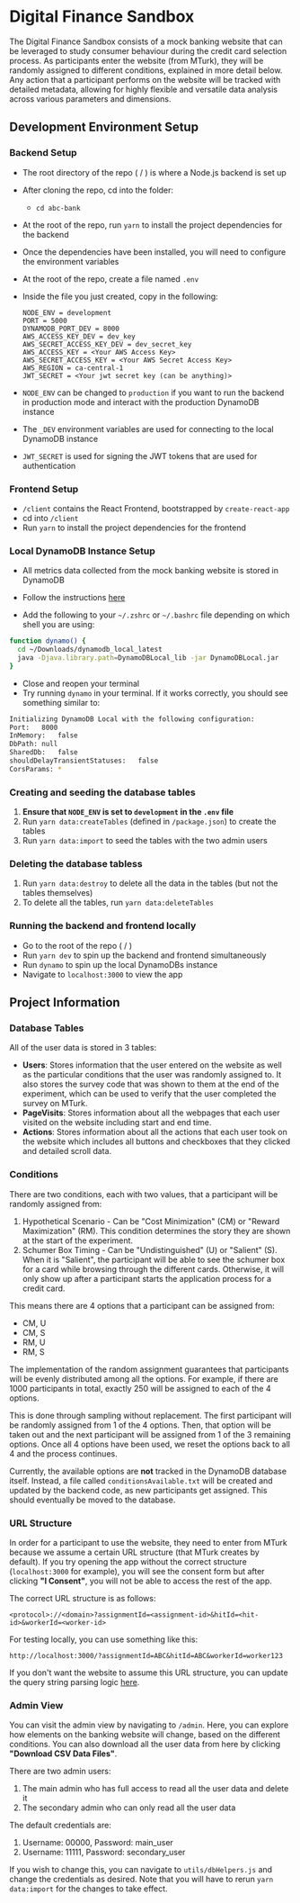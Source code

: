 # Digital Finance Sandbox

The Digital Finance Sandbox consists of a mock banking website that can be leveraged to study consumer behaviour during the credit card selection process. As participants enter the website (from MTurk), they will be randomly assigned to different conditions, explained in more detail below. Any action that a participant performs on the website will be tracked with detailed metadata, allowing for highly flexible and versatile data analysis across various parameters and dimensions.

## Development Environment Setup

### Backend Setup

- The root directory of the repo ( / ) is where a Node.js backend is set up
- After cloning the repo, cd into the folder:
  - `cd abc-bank`
- At the root of the repo, run `yarn` to install the project dependencies for the backend
- Once the dependencies have been installed, you will need to configure the environment variables
- At the root of the repo, create a file named `.env`
- Inside the file you just created, copy in the following:

  ```
  NODE_ENV = development
  PORT = 5000
  DYNAMODB_PORT_DEV = 8000
  AWS_ACCESS_KEY_DEV = dev_key
  AWS_SECRET_ACCESS_KEY_DEV = dev_secret_key
  AWS_ACCESS_KEY = <Your AWS Access Key>
  AWS_SECRET_ACCESS_KEY = <Your AWS Secret Access Key>
  AWS_REGION = ca-central-1
  JWT_SECRET = <Your jwt secret key (can be anything)>
  ```

- `NODE_ENV` can be changed to `production` if you want to run the backend in production mode and interact with the production DynamoDB instance
- The `_DEV` environment variables are used for connecting to the local DynamoDB instance
- `JWT_SECRET` is used for signing the JWT tokens that are used for authentication

### Frontend Setup

- `/client` contains the React Frontend, bootstrapped by `create-react-app`
- cd into `/client`
- Run `yarn` to install the project dependencies for the frontend

### Local DynamoDB Instance Setup

- All metrics data collected from the mock banking website is stored in DynamoDB

- Follow the instructions [here](https://docs.aws.amazon.com/amazondynamodb/latest/developerguide/DynamoDBLocal.DownloadingAndRunning.html#DynamoDBLocal.DownloadingAndRunning.title)

- Add the following to your `~/.zshrc` or `~/.bashrc` file depending on which shell you are using:

```bash
function dynamo() {
  cd ~/Downloads/dynamodb_local_latest
  java -Djava.library.path=DynamoDBLocal_lib -jar DynamoDBLocal.jar
}
```

- Close and reopen your terminal
- Try running `dynamo` in your terminal. If it works correctly, you should see something similar to:

```bash
Initializing DynamoDB Local with the following configuration:
Port:	8000
InMemory:	false
DbPath:	null
SharedDb:	false
shouldDelayTransientStatuses:	false
CorsParams:	*
```

### Creating and seeding the database tables

1. **Ensure that `NODE_ENV` is set to `development` in the `.env` file**
2. Run `yarn data:createTables` (defined in `/package.json`) to create the tables
3. Run `yarn data:import` to seed the tables with the two admin users

### Deleting the database tabless

1. Run `yarn data:destroy` to delete all the data in the tables (but not the tables themselves)
2. To delete all the tables, run `yarn data:deleteTables`

### Running the backend and frontend locally

- Go to the root of the repo ( / )
- Run `yarn dev` to spin up the backend and frontend simultaneously
- Run `dynamo` to spin up the local DynamoDBs instance
- Navigate to `localhost:3000` to view the app

## Project Information

### Database Tables

All of the user data is stored in 3 tables:

- **Users**: Stores information that the user entered on the website as well as the particular conditions that the user was randomly assigned to. It also stores the survey code that was shown to them at the end of the experiment, which can be used to verify that the user completed the survey on MTurk.
- **PageVisits**: Stores information about all the webpages that each user visited on the website including start and end time.
- **Actions**: Stores information about all the actions that each user took on the website which includes all buttons and checkboxes that they clicked and detailed scroll data.

### Conditions

There are two conditions, each with two values, that a participant will be randomly assigned from:

1. Hypothetical Scenario - Can be "Cost Minimization" (CM) or "Reward Maximization" (RM). This condition determines the story they are shown at the start of the experiment.
2. Schumer Box Timing - Can be "Undistinguished" (U) or "Salient" (S). When it is "Salient", the participant will be able to see the schumer box for a card while browsing through the different cards. Otherwise, it will only show up after a participant starts the application process for a credit card.

This means there are 4 options that a participant can be assigned from:

- CM, U
- CM, S
- RM, U
- RM, S

The implementation of the random assignment guarantees that participants will be evenly distributed among all the options. For example, if there are 1000 participants in total, exactly 250 will be assigned to each of the 4 options.

This is done through sampling without replacement. The first participant will be randomly assigned from 1 of the 4 options. Then, that option will be taken out and the next participant will be assigned from 1 of the 3 remaining options. Once all 4 options have been used, we reset the options back to all 4 and the process continues.

Currently, the available options are **not** tracked in the DynamoDB database itself. Instead, a file called `conditionsAvailable.txt` will be created and updated by the backend code, as new participants get assigned. This should eventually be moved to the database.

### URL Structure

In order for a participant to use the website, they need to enter from MTurk because we assume a certain URL structure (that MTurk creates by default). If you try opening the app without the correct structure (`localhost:3000` for example), you will see the consent form but after clicking **"I Consent"**, you will not be able to access the rest of the app.

The correct URL structure is as follows:

`<protocol>://<domain>?assignmentId=<assignment-id>&hitId=<hit-id>&workerId=<worker-id>`

For testing locally, you can use something like this:

`http://localhost:3000/?assignmentId=ABC&hitId=ABC&workerId=worker123`

If you don't want the website to assume this URL structure, you can update the query string parsing logic [here](https://github.com/BEARSandbox/digital-finance-sandbox/blob/5c4e1f5d5c1bd4222425593edcb2ad6c59e64f37/client/src/root.jsx#L105).

### Admin View

You can visit the admin view by navigating to `/admin`. Here, you can explore how elements on the banking website will change, based on the different conditions. You can also download all the user data from here by clicking **"Download CSV Data Files"**.

There are two admin users:

1. The main admin who has full access to read all the user data and delete it
2. The secondary admin who can only read all the user data

The default credentials are:

1. Username: 00000, Password: main_user
2. Username: 11111, Password: secondary_user

If you wish to change this, you can navigate to `utils/dbHelpers.js` and change the credentials as desired. Note that you will have to rerun `yarn data:import` for the changes to take effect.
